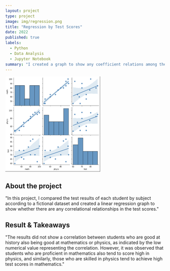 ```yaml
---
layout: project
type: project
image: img/regression.png
title: "Regression by Test Scores"
date: 2022
published: true
labels:
  - Python
  - Data Analysis
  - Jupyter Notebook
summary: "I created a graph to show any coefficient relations among the subjects."
---
```


<img class="img-fluid" src="../img/regression.png"
  width="300" 
  height="300">

## About the project
"In this project, I compared the test results of each student by subject according to a fictional dataset and created a linear regression graph to show whether there are any correlational relationships in the test scores."

## Result & Takeaways
"The results did not show a correlation between students who are good at history also being good at mathematics or physics, as indicated by the low numerical value representing the correlation. However, it was observed that students who are proficient in mathematics also tend to score high in physics, and similarly, those who are skilled in physics tend to achieve high test scores in mathematics."
